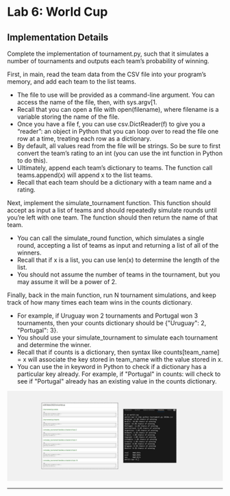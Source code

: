 <h1>Lab 6: World Cup</h1>
<h2>Implementation Details</h2>
<p>Complete the implementation of tournament.py, such that it simulates a number of tournaments and outputs each team’s probability of winning.

First, in main, read the team data from the CSV file into your program’s memory, and add each team to the list teams.</p>


<ul>
  <li>The file to use will be provided as a command-line argument. You can access the name of the file, then, with sys.argv[1.</li>
  <li>Recall that you can open a file with open(filename), where filename is a variable storing the name of the file.</li>
  <li>Once you have a file f, you can use csv.DictReader(f) to give you a “reader”: an object in Python that you can loop over to read the file one row at a time, treating each row as a dictionary.</li>
  <li>By default, all values read from the file will be strings. So be sure to first convert the team’s rating to an int (you can use the int function in Python to do this).</li>
  <li>Ultimately, append each team’s dictionary to teams. The function call teams.append(x) will append x to the list teams.</li>
  <li>Recall that each team should be a dictionary with a team name and a rating.</li>
</ul>
<p>Next, implement the simulate_tournament function. This function should accept as input a list of teams and should repeatedly simulate rounds until you’re left with one team. The function should then return the name of that team.</p>
<ul>
  <li>You can call the simulate_round function, which simulates a single round, accepting a list of teams as input and returning a list of all of the winners.</li>
  <li>Recall that if x is a list, you can use len(x) to determine the length of the list.</li>
  <li>You should not assume the number of teams in the tournament, but you may assume it will be a power of 2.</li>
</ul>
<p>Finally, back in the main function, run N tournament simulations, and keep track of how many times each team wins in the counts dictionary.</p>
<ul>
  <li>For example, if Uruguay won 2 tournaments and Portugal won 3 tournaments, then your counts dictionary should be {"Uruguay": 2, "Portugal": 3}.</li>
  <li>You should use your simulate_tournament to simulate each tournament and determine the winner.</li>
  <li>Recall that if counts is a dictionary, then syntax like counts[team_name] = x will associate the key stored in team_name with the value stored in x.</li>
  <li>You can use the in keyword in Python to check if a dictionary has a particular key already. For example, if "Portugal" in counts: will check to see if "Portugal" already has an existing value in the counts dictionary.</li>
</ul>

<img src="assets/wordlcup.png">

---
